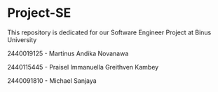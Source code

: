 # Project-SE
This repository is dedicated for our Software Engineer Project at Binus University

2440019125 - Martinus Andika Novanawa 

2440115445 - Praisel Immanuella Greithven Kambey

2440091810 - Michael Sanjaya
